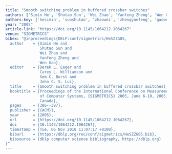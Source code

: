 ```yaml
---
title: "Smooth switching problem in buffered crossbar switches"
authors: ['Simin He', 'Shutao Sun', 'Wei Zhao', 'Yanfeng Zheng', 'Wen Gao 0001']
authors-key: ['hesimin', 'sunshutao', 'zhaowei', 'zhengyanfeng', 'gaowen']
year: "2005"
article-link: "https://doi.org/10.1145/1064212.1064267"
venue: "SIGMETRICS"
bibex: "@inproceedings{DBLP:conf/sigmetrics/HeSZZG05,
  author    = {Simin He and
               Shutao Sun and
               Wei Zhao and
               Yanfeng Zheng and
               Wen Gao},
  editor    = {Derek L. Eager and
               Carey L. Williamson and
               Sem C. Borst and
               John C. S. Lui},
  title     = {Smooth switching problem in buffered crossbar switches},
  booktitle = {Proceedings of the International Conference on Measurements and Modeling
               of Computer Systems, {SIGMETRICS} 2005, June 6-10, 2005, Banff, Alberta,
               Canada},
  pages     = {386--387},
  publisher = {{ACM}},
  year      = {2005},
  url       = {https://doi.org/10.1145/1064212.1064267},
  doi       = {10.1145/1064212.1064267},
  timestamp = {Tue, 06 Nov 2018 11:07:17 +0100},
  biburl    = {https://dblp.org/rec/conf/sigmetrics/HeSZZG05.bib},
  bibsource = {dblp computer science bibliography, https://dblp.org}
}"
---
```


